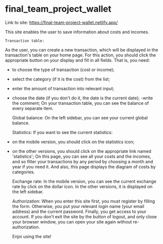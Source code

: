 # final_team_project_wallet

Link to site: https://final-team-project-wallet.netlify.app/

This site enables the user to save information about costs and incomes.  
    
    Transaction table:
As the user, you can create a new transaction, which will be displayed in the transaction's table on your home page. For this action, you should click the appropriate button on your display and fill in all fields. That is,  you need:
- to choose the type of transaction (cost or income);
- select the category (if it is the cost) from the list;
- enter the amount of transaction into relevant input;
- choose the date (if you don't do it, the date is the current date);
-write the comment;
On your transaction table, you can see the balance of every separate item. 

    Global balance:
On the left sidebar, you can see your current global balance.

    Statistics:
If you want to see the current statistics: 
- on the mobile version, you should click on the statistics icon;
- on the other versions, you should click on the appropriate link named 'statistics';
On this page, you can see all your costs and the incomes, and so filter your transactions by any period by choosing a month and year if you need it. And also, this page displays the diagram of costs by categories. 

    Exchange rate:
In the mobile version, you can see the current exchange rate by click on the dollar icon. In the other versions,  it is displayed on the left sidebar. 

    Authorization:
When you enter this site first, you must register by filling the form. Otherwise, you put your relevant login name (your email address) and the current password. Finally, you get access to your account. If you don't exit the site by the button of logout, and only close your browser window, you can open your site again without re-authorization. 

    Enjoi using the site!